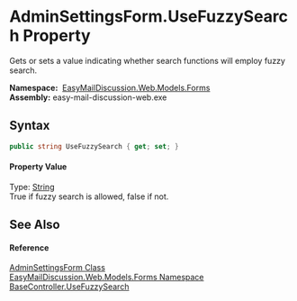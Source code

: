 AdminSettingsForm.UseFuzzySearch Property
=========================================
Gets or sets a value indicating whether search functions will employ fuzzy search.

  **Namespace:**  [EasyMailDiscussion.Web.Models.Forms][1]  
  **Assembly:** easy-mail-discussion-web.exe

Syntax
------

```csharp
public string UseFuzzySearch { get; set; }
```

#### Property Value
Type: [String][2]  
 True if fuzzy search is allowed, false if not. 

See Also
--------

#### Reference
[AdminSettingsForm Class][3]  
[EasyMailDiscussion.Web.Models.Forms Namespace][1]  
[BaseController.UseFuzzySearch][4]  

[1]: ../README.md
[2]: https://docs.microsoft.com/dotnet/api/system.string
[3]: README.md
[4]: ../../EasyMailDiscussion.Web.Controllers/BaseController/UseFuzzySearch.md